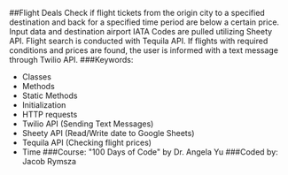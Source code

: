 ##Flight Deals
Check if flight tickets from the origin city to a specified destination and back for a specified time period are below a certain price. Input data and destination airport IATA Codes are pulled utilizing Sheety API. Flight search is conducted with Tequila API. If flights with required conditions and prices are found, the user is informed with a text message through Twilio API.
###Keywords:
* Classes
* Methods
* Static Methods
* Initialization
* HTTP requests
* Twilio API (Sending Text Messages)
* Sheety API (Read/Write date to Google Sheets)
* Tequila API (Checking flight prices)
* Time
###Course:
"100 Days of Code" by Dr. Angela Yu
###Coded by:
Jacob Rymsza